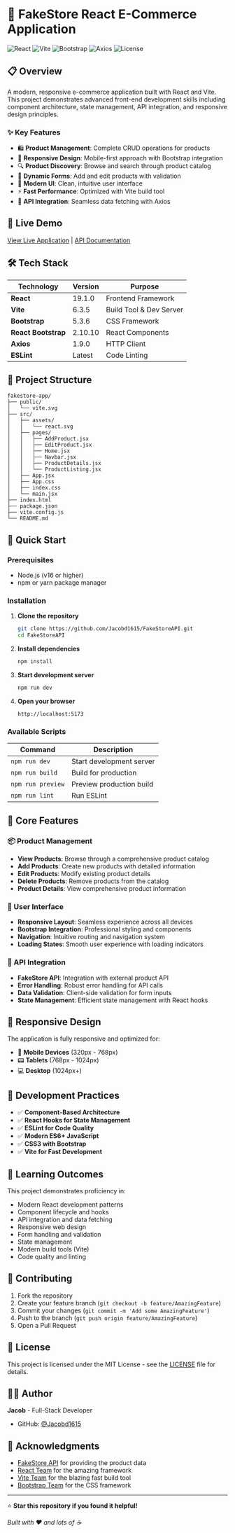 # 🛒 FakeStore React E-Commerce Application

![React](https://img.shields.io/badge/React-19.1.0-blue?logo=react&logoColor=white)
![Vite](https://img.shields.io/badge/Vite-6.3.5-646CFF?logo=vite&logoColor=white)
![Bootstrap](https://img.shields.io/badge/Bootstrap-5.3.6-7952B3?logo=bootstrap&logoColor=white)
![Axios](https://img.shields.io/badge/Axios-1.9.0-671DDF?logo=axios&logoColor=white)
![License](https://img.shields.io/badge/License-MIT-green.svg)

## 📋 Overview

A modern, responsive e-commerce application built with React and Vite. This project demonstrates advanced front-end development skills including component architecture, state management, API integration, and responsive design principles.

### ✨ Key Features

- 🛍️ **Product Management**: Complete CRUD operations for products
- 📱 **Responsive Design**: Mobile-first approach with Bootstrap integration
- 🔍 **Product Discovery**: Browse and search through product catalog
- 📝 **Dynamic Forms**: Add and edit products with validation
- 🎨 **Modern UI**: Clean, intuitive user interface
- ⚡ **Fast Performance**: Optimized with Vite build tool
- 🔗 **API Integration**: Seamless data fetching with Axios

## 🚀 Live Demo

[View Live Application](https://github.com/Jacobd1615/FakeStoreAPI) | [API Documentation](https://fakestoreapi.com/)

## 🛠️ Tech Stack

| Technology | Version | Purpose |
|------------|---------|---------|
| **React** | 19.1.0 | Frontend Framework |
| **Vite** | 6.3.5 | Build Tool & Dev Server |
| **Bootstrap** | 5.3.6 | CSS Framework |
| **React Bootstrap** | 2.10.10 | React Components |
| **Axios** | 1.9.0 | HTTP Client |
| **ESLint** | Latest | Code Linting |

## 📁 Project Structure

```
fakestore-app/
├── public/
│   └── vite.svg
├── src/
│   ├── assets/
│   │   └── react.svg
│   ├── pages/
│   │   ├── AddProduct.jsx
│   │   ├── EditProduct.jsx
│   │   ├── Home.jsx
│   │   ├── Navbar.jsx
│   │   ├── ProductDetails.jsx
│   │   └── ProductListing.jsx
│   ├── App.jsx
│   ├── App.css
│   ├── index.css
│   └── main.jsx
├── index.html
├── package.json
├── vite.config.js
└── README.md
```

## 🚀 Quick Start

### Prerequisites

- Node.js (v16 or higher)
- npm or yarn package manager

### Installation

1. **Clone the repository**
   ```bash
   git clone https://github.com/Jacobd1615/FakeStoreAPI.git
   cd FakeStoreAPI
   ```

2. **Install dependencies**
   ```bash
   npm install
   ```

3. **Start development server**
   ```bash
   npm run dev
   ```

4. **Open your browser**
   ```
   http://localhost:5173
   ```

### Available Scripts

| Command | Description |
|---------|-------------|
| `npm run dev` | Start development server |
| `npm run build` | Build for production |
| `npm run preview` | Preview production build |
| `npm run lint` | Run ESLint |

## 🎯 Core Features

### 📦 Product Management

- **View Products**: Browse through a comprehensive product catalog
- **Add Products**: Create new products with detailed information
- **Edit Products**: Modify existing product details
- **Delete Products**: Remove products from the catalog
- **Product Details**: View comprehensive product information

### 🎨 User Interface

- **Responsive Layout**: Seamless experience across all devices
- **Bootstrap Integration**: Professional styling and components
- **Navigation**: Intuitive routing and navigation system
- **Loading States**: Smooth user experience with loading indicators

### 🔌 API Integration

- **FakeStore API**: Integration with external product API
- **Error Handling**: Robust error handling for API calls
- **Data Validation**: Client-side validation for form inputs
- **State Management**: Efficient state management with React hooks

## 📱 Responsive Design

The application is fully responsive and optimized for:

- 📱 **Mobile Devices** (320px - 768px)
- 📟 **Tablets** (768px - 1024px)
- 💻 **Desktop** (1024px+)

## 🧪 Development Practices

- ✅ **Component-Based Architecture**
- ✅ **React Hooks for State Management**
- ✅ **ESLint for Code Quality**
- ✅ **Modern ES6+ JavaScript**
- ✅ **CSS3 with Bootstrap**
- ✅ **Vite for Fast Development**

## 🎯 Learning Outcomes

This project demonstrates proficiency in:

- Modern React development patterns
- Component lifecycle and hooks
- API integration and data fetching
- Responsive web design
- Form handling and validation
- State management
- Modern build tools (Vite)
- Code quality and linting

## 🤝 Contributing

1. Fork the repository
2. Create your feature branch (`git checkout -b feature/AmazingFeature`)
3. Commit your changes (`git commit -m 'Add some AmazingFeature'`)
4. Push to the branch (`git push origin feature/AmazingFeature`)
5. Open a Pull Request

## 📝 License

This project is licensed under the MIT License - see the [LICENSE](LICENSE) file for details.

## 👨‍💻 Author

**Jacob** - Full-Stack Developer

- GitHub: [@Jacobd1615](https://github.com/Jacobd1615)

## 🙏 Acknowledgments

- [FakeStore API](https://fakestoreapi.com/) for providing the product data
- [React Team](https://reactjs.org/) for the amazing framework
- [Vite Team](https://vitejs.dev/) for the blazing fast build tool
- [Bootstrap Team](https://getbootstrap.com/) for the CSS framework

---

⭐ **Star this repository if you found it helpful!**

*Built with ❤️ and lots of ☕*
